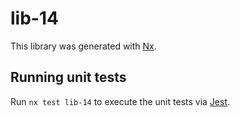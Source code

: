 # lib-14

This library was generated with [Nx](https://nx.dev).

## Running unit tests

Run `nx test lib-14` to execute the unit tests via [Jest](https://jestjs.io).
